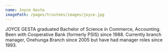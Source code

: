 ```yaml
---
name: Joyce Gesta
imagePath: /pages/trustees/images/joyce.jpg
---
```

JOYCE GESTA graduated Bachelor of Science in Commerce, Accounting. Been with Cooperative Bank (formerly PSIS) since 1988.  Currently branch manager, Onehunga Branch since 2005 but have had manager roles since 1993.

